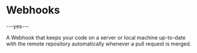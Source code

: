 # Webhooks

---yes---

A Webhook that keeps your code on a server or local machine up-to-date with the remote repository automatically whenever a pull request is merged.
